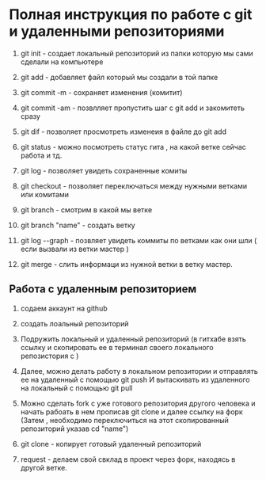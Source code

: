 # Полная инструкция по работе с git и удаленными репозиториями 

1. git init - создает локальный репозиторий из папки которую мы сами сделали на компьютере 

2. git add - добавляет файл который мы создали в той папке

3. git commit -m  - сохраняет изменения (комитит)

4. git commit -am - позвлляет пропустить шаг с git add и закомитеть сразу

5. git dif - позволяет просмотреть изменеия в файле до git add

6. git status - можно посмотреть статус гита , на какой ветке сейчас работа и тд. 

7. git log - позволяет увидеть сохраненные комиты 

8. git checkout - позволяет переключаться между нужными ветками или комитами 

9. git branch - смотрим в какой мы ветке  

10. git branch "name" - создать ветку 

11. git log --graph - позвляет увидеть коммиты по ветками как они шли ( если вызвали из ветки мастер )

12. git merge - слить информаци из нужной ветки в ветку мастер. 

## Работа с удаленным репозиторием  

1. содаем аккаунт на github 

2. создать лоальный репозиторий

3. Подружить локальный и удаленный репозиторий (в гитхабе взять ссылку и скопировать ее в терминал своего локального репозистория с )

4.  Далее, можно делать работу в локальном репозитории и отправлять ее на удаленный с помощью git push И вытаскивать из удаленного на локальный с помощью git pull 

5. Можно сделать fork с уже готового репозитория другого человека и начать рабоать в нем прописав git clone и далее ссылку на форк (Затем , необходимо переключиться на этот скопированный репозиторий указав cd "name")

6. git clone - копирует готовый удаленный репозиторий

7. request - делаем свой свклад в проект через форк, находясь в другой ветке. 